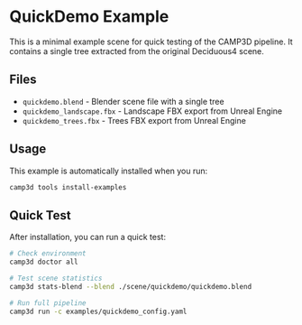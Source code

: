# QuickDemo Example

This is a minimal example scene for quick testing of the CAMP3D pipeline. It contains a single tree extracted from the original Deciduous4 scene.

## Files

- `quickdemo.blend` - Blender scene file with a single tree
- `quickdemo_landscape.fbx` - Landscape FBX export from Unreal Engine
- `quickdemo_trees.fbx` - Trees FBX export from Unreal Engine

## Usage

This example is automatically installed when you run:
```bash
camp3d tools install-examples
```

## Quick Test

After installation, you can run a quick test:
```bash
# Check environment
camp3d doctor all

# Test scene statistics
camp3d stats-blend --blend ./scene/quickdemo/quickdemo.blend

# Run full pipeline
camp3d run -c examples/quickdemo_config.yaml
```
